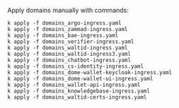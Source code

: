 Apply domains manually with commands:

    k apply -f domains_argo-ingress.yaml
    k apply -f domains_zammad-ingress.yaml
    k apply -f domains_bae-ingress.yaml
    k apply -f domains_verifier-ingress.yaml
    k apply -f domains_waltid-ingress.yaml
    k apply -f domains_waltid-ingress3.yaml
    k apply -f domains_chatbot-ingress.yaml
    k apply -f domains_cs-identity-ingress.yaml
    k apply -f domains_dome-wallet-keycloak-ingress.yaml
    k apply -f domains_dome-wallet-ui-ingress.yaml
    k apply -f domains_wallet-api-ingress.yaml
    k apply -f domains_knowledgebase-ingress.yaml
    k apply -f domains_waltid-certs-ingress.yaml
